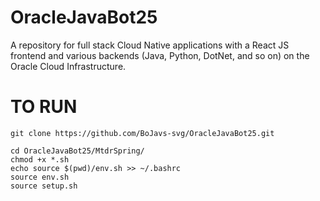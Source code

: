 # OracleJavaBot25
A repository for full stack Cloud Native applications with a React JS frontend and various backends (Java, Python, DotNet, and so on) on the Oracle Cloud Infrastructure. 

# TO RUN
```
git clone https://github.com/BoJavs-svg/OracleJavaBot25.git
```

```
cd OracleJavaBot25/MtdrSpring/
chmod +x *.sh
echo source $(pwd)/env.sh >> ~/.bashrc
source env.sh
source setup.sh
```
